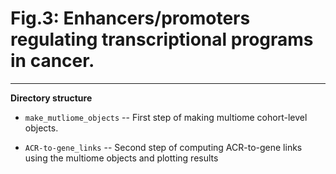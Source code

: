 # Fig.3: Enhancers/promoters regulating transcriptional programs in cancer.

---

**Directory structure**

* `make_mutliome_objects` -- First step of making multiome cohort-level objects.

* `ACR-to-gene_links` -- Second step of computing ACR-to-gene links using the multiome objects and plotting results

